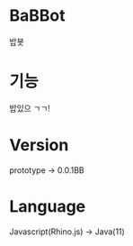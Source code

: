 # BaBBot
밥봇

# 기능
밥있으 ㄱㄱ!

# Version
prototype -> 0.0.1BB

# Language
Javascript(Rhino.js) -> Java(11)

